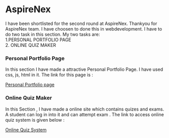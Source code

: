 
# AspireNex

I have been shortlisted for the second round at AspireNex. Thankyou
for AspireNex team. I have choosen to done this in webdevelopment.
I have to do two task in this section. My two tasks are:                
1.PERSONAL PORTFOLIO PAGE   
2. ONLINE QUIZ MAKER
### Personal Portfolio Page     
In this section I have made a attractive Personal Portfolio Page. I have used css, js, html in it. The link for this page is :  

[Personal Portfolio page](https://gauridixit0061.github.io/gauridixit.github.io/)   



### Online Quiz Maker       
In this Section , I have made a online site which contains quizes and exams. A student can log in into it and can attempt exam . The link to access online quiz system is given below : 

[Online Quiz System](https://lardiest-summer.000webhostapp.com/) 


